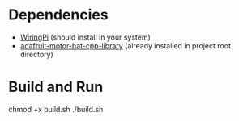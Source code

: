 # Dependencies

- [WiringPi](http://wiringpi.com/) (should install in your system)
- [adafruit-motor-hat-cpp-library](https://github.com/tomfclarke/adafruit-motor-hat-cpp-library) (already installed in project root directory)

# Build and Run

chmod +x build.sh
./build.sh
